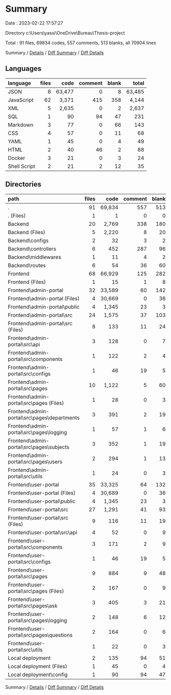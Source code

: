 # Summary

Date : 2023-02-22 17:57:27

Directory c:\\Users\\yassi\\OneDrive\\Bureau\\Thesis-project

Total : 91 files,  69834 codes, 557 comments, 513 blanks, all 70904 lines

Summary / [Details](details.md) / [Diff Summary](diff.md) / [Diff Details](diff-details.md)

## Languages
| language | files | code | comment | blank | total |
| :--- | ---: | ---: | ---: | ---: | ---: |
| JSON | 8 | 63,477 | 0 | 8 | 63,485 |
| JavaScript | 62 | 3,371 | 415 | 358 | 4,144 |
| XML | 5 | 2,635 | 0 | 2 | 2,637 |
| SQL | 1 | 90 | 94 | 47 | 231 |
| Markdown | 3 | 77 | 0 | 66 | 143 |
| CSS | 4 | 57 | 0 | 11 | 68 |
| YAML | 1 | 45 | 0 | 4 | 49 |
| HTML | 2 | 40 | 46 | 2 | 88 |
| Docker | 3 | 21 | 0 | 3 | 24 |
| Shell Script | 2 | 21 | 2 | 12 | 35 |

## Directories
| path | files | code | comment | blank | total |
| :--- | ---: | ---: | ---: | ---: | ---: |
| . | 91 | 69,834 | 557 | 513 | 70,904 |
| . (Files) | 1 | 1 | 0 | 0 | 1 |
| Backend | 20 | 2,769 | 338 | 180 | 3,287 |
| Backend (Files) | 5 | 2,220 | 8 | 20 | 2,248 |
| Backend\\configs | 2 | 32 | 3 | 2 | 37 |
| Backend\\controllers | 6 | 452 | 287 | 96 | 835 |
| Backend\\middlewares | 1 | 11 | 4 | 2 | 17 |
| Backend\\routes | 6 | 54 | 36 | 60 | 150 |
| Frontend | 68 | 66,929 | 125 | 282 | 67,336 |
| Frontend (Files) | 1 | 15 | 1 | 8 | 24 |
| Frontend\\admin-portal | 32 | 33,589 | 60 | 142 | 33,791 |
| Frontend\\admin-portal (Files) | 4 | 30,669 | 0 | 36 | 30,705 |
| Frontend\\admin-portal\\public | 4 | 1,345 | 23 | 3 | 1,371 |
| Frontend\\admin-portal\\src | 24 | 1,575 | 37 | 103 | 1,715 |
| Frontend\\admin-portal\\src (Files) | 8 | 133 | 11 | 24 | 168 |
| Frontend\\admin-portal\\src\\api | 3 | 128 | 0 | 7 | 135 |
| Frontend\\admin-portal\\src\\components | 1 | 122 | 2 | 4 | 128 |
| Frontend\\admin-portal\\src\\configs | 1 | 46 | 19 | 5 | 70 |
| Frontend\\admin-portal\\src\\pages | 10 | 1,122 | 5 | 60 | 1,187 |
| Frontend\\admin-portal\\src\\pages (Files) | 1 | 28 | 0 | 3 | 31 |
| Frontend\\admin-portal\\src\\pages\\departments | 3 | 391 | 2 | 19 | 412 |
| Frontend\\admin-portal\\src\\pages\\logging | 1 | 57 | 1 | 6 | 64 |
| Frontend\\admin-portal\\src\\pages\\subjects | 3 | 352 | 1 | 19 | 372 |
| Frontend\\admin-portal\\src\\pages\\users | 2 | 294 | 1 | 13 | 308 |
| Frontend\\admin-portal\\src\\utils | 1 | 24 | 0 | 3 | 27 |
| Frontend\\user-portal | 35 | 33,325 | 64 | 132 | 33,521 |
| Frontend\\user-portal (Files) | 4 | 30,689 | 0 | 36 | 30,725 |
| Frontend\\user-portal\\public | 4 | 1,345 | 23 | 3 | 1,371 |
| Frontend\\user-portal\\src | 27 | 1,291 | 41 | 93 | 1,425 |
| Frontend\\user-portal\\src (Files) | 9 | 116 | 11 | 19 | 146 |
| Frontend\\user-portal\\src\\api | 4 | 52 | 0 | 9 | 61 |
| Frontend\\user-portal\\src\\components | 3 | 171 | 2 | 9 | 182 |
| Frontend\\user-portal\\src\\configs | 1 | 46 | 19 | 5 | 70 |
| Frontend\\user-portal\\src\\pages | 9 | 884 | 9 | 48 | 941 |
| Frontend\\user-portal\\src\\pages (Files) | 2 | 167 | 0 | 9 | 176 |
| Frontend\\user-portal\\src\\pages\\ask | 3 | 405 | 3 | 21 | 429 |
| Frontend\\user-portal\\src\\pages\\logging | 2 | 148 | 6 | 12 | 166 |
| Frontend\\user-portal\\src\\pages\\questions | 2 | 164 | 0 | 6 | 170 |
| Frontend\\user-portal\\src\\utils | 1 | 22 | 0 | 3 | 25 |
| Local deployment | 2 | 135 | 94 | 51 | 280 |
| Local deployment (Files) | 1 | 45 | 0 | 4 | 49 |
| Local deployment\\config | 1 | 90 | 94 | 47 | 231 |

Summary / [Details](details.md) / [Diff Summary](diff.md) / [Diff Details](diff-details.md)